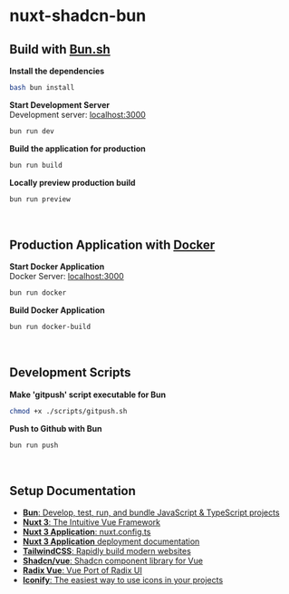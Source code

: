 # nuxt-shadcn-bun

## Build with [Bun.sh](https://bun.sh)

__Install the dependencies__

```bash
bash bun install 
```

__Start Development Server__<br>
Development server: [localhost:3000](http://localhost:3000)


```bash
bun run dev
```

__Build the application for production__


```bash
bun run build
```

__Locally preview production build__

```bash
bun run preview
```

<br>

## Production Application with [Docker](https://docker.com)

__Start Docker Application__<br>
Docker Server: [localhost:3000](http://localhost:3000)


```bash
bun run docker
```

__Build Docker Application__


```bash
bun run docker-build
```

<br>

## Development Scripts

__Make 'gitpush' script executable for Bun__


```bash
chmod +x ./scripts/gitpush.sh
```

__Push to Github with Bun__


```bash
bun run push
```

<br>

## Setup Documentation

* <a href="https://bun.sh" target="_blank"><b>Bun</b>: Develop, test, run, and bundle JavaScript & TypeScript projects</a>
* <a href="https://nuxt.com" target="_blank"><b>Nuxt 3</b>: The Intuitive Vue Framework</a>
* <a href="https://nuxt.com/docs/api/configuration/nuxt-config" target="_blank"><b>Nuxt 3 Application</b>: nuxt.config.ts</a>
* <a href="https://nuxt.com/docs/getting-started/deployment" target="_blank"><b>Nuxt 3 Application</b> deployment documentation</a>
* <a href="https://tailwindcss.com/" target="_blank"><b>TailwindCSS</b>: Rapidly build modern websites</a>
* <a href="https://shadcn-vue.com" target="_blank"><b>Shadcn/vue</b>: Shadcn component library for Vue</a>
* <a href="https://www.radix-vue.com/" target="_blank"><b>Radix Vue</b>: Vue Port of Radix UI</a>
* <a href="https://iconify.design/" target="_blank"><b>Iconify</b>: The easiest way to use icons in your projects</a>
